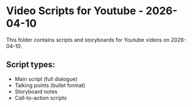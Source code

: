 # Video Scripts for Youtube - 2026-04-10

This folder contains scripts and storyboards for Youtube videos on 2026-04-10.

## Script types:
- Main script (full dialogue)
- Talking points (bullet format)
- Storyboard notes
- Call-to-action scripts
